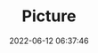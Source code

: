 ---
weight: 1
images:
- /images/edited/22.jpeg
title: Picture
date: 2022-06-12 06:37:46
tags: [luminarneo,work,ilce7m3]
---